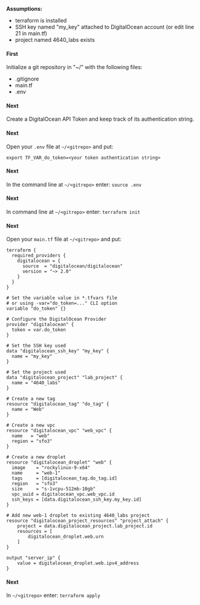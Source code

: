<b>Assumptions:</b>
- terraform is installed 
- SSH key named "my_key" attached to DigitalOcean account (or edit line 21 in main.tf)
- project named 4640_labs exists

<h4>First</h4>

Initialize a git repository in "~/" with the following files:
- .gitignore
- main.tf
- .env

<h4>Next</h4>

Create a DigitalOcean API Token and keep track of its authentication string.

<h4>Next</h4>

Open your ```.env``` file at ```~/<gitrepo>``` and put:
```
export TF_VAR_do_token=<your token authentication string>
```

<h4>Next</h4>

In the command line at ```~/<gitrepo>``` enter: ```source .env```

<h4>Next</h4>

In command line at ```~/<gitrepo>``` enter: ```terraform init```

<h4>Next</h4>

Open your ```main.tf``` file at ```~/<gitrepo>``` and put:
```
terraform {
  required_providers {
    digitalocean = {
      source  = "digitalocean/digitalocean"
      version = "~> 2.0"
    }
  }
}

# Set the variable value in *.tfvars file
# or using -var="do_token=..." CLI option
variable "do_token" {}

# Configure the DigitalOcean Provider
provider "digitalocean" {
  token = var.do_token
}

# Set the SSH key used
data "digitalocean_ssh_key" "my_key" {
  name = "my_key"
}

# Set the project used
data "digitalocean_project" "lab_project" {
  name = "4640_labs"
}

# Create a new tag
resource "digitalocean_tag" "do_tag" {
  name = "Web"
}

# Create a new vpc
resource "digitalocean_vpc" "web_vpc" {
  name   = "web"
  region = "sfo3"
}

# Create a new droplet
resource "digitalocean_droplet" "web" {
  image    = "rockylinux-9-x64"
  name     = "web-1"
  tags     = [digitalocean_tag.do_tag.id]
  region   = "sfo3"
  size     = "s-1vcpu-512mb-10gb"
  vpc_uuid = digitalocean_vpc.web_vpc.id
  ssh_keys = [data.digitalocean_ssh_key.my_key.id]
}

# Add new web-1 droplet to existing 4640_labs project
resource "digitalocean_project_resources" "project_attach" {
    project = data.digitalocean_project.lab_project.id
    resources = [
        digitalocean_droplet.web.urn
    ]    
}

output "server_ip" {
    value = digitalocean_droplet.web.ipv4_address
}
```
<h4>Next</h4>

In ```~/<gitrepo>``` enter: ```terraform apply```



